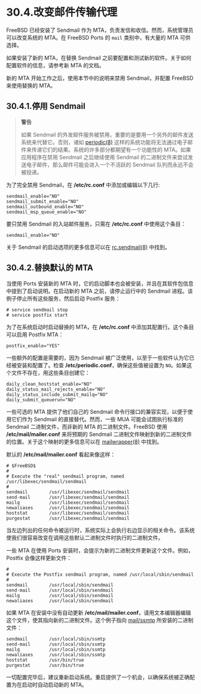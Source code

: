# 30.4.改变邮件传输代理

FreeBSD 已经安装了 Sendmail 作为 MTA，负责发信和收信。然而，系统管理员可以改变系统的 MTA。在 FreeBSD Ports 的 `mail` 类别中，有大量的 MTA 可供选择。

如果安装了新的 MTA，在替换 Sendmail 之前要配置和测试新的软件。关于如何配置软件的信息，请参考新 MTA 的文档。

新的 MTA 开始工作之后，使用本节中的说明来禁用 Sendmail，并配置 FreeBSD 来使用替换的 MTA。

## 30.4.1.停用 Sendmail

> **警告**
>
> 如果 Sendmail 的外发邮件服务被禁用，重要的是要用一个另外的邮件发送系统来代替它。否则，诸如 [periodic(8)](https://www.freebsd.org/cgi/man.cgi?query=periodic&sektion=8&format=html) 这样的系统功能将无法通过电子邮件来传递它们的结果。系统的许多部分都期望有一个功能性的 MTA。如果应用程序在禁用 Sendmail 之后继续使用 Sendmail 的二进制文件来尝试发送电子邮件，那么邮件可能会进入一个不活跃的 Sendmail 队列而永远不会被投递。

为了完全禁用 Sendmail，在 **/etc/rc.conf** 中添加或编辑以下几行:

```
sendmail_enable="NO"
sendmail_submit_enable="NO"
sendmail_outbound_enable="NO"
sendmail_msp_queue_enable="NO"
```

要只禁用 Sendmail 的入站邮件服务，只需在 **/etc/rc.conf** 中使用这个条目：

```
sendmail_enable="NO"
```

关于 Sendmail 的启动选项的更多信息可以在 [rc.sendmail(8)](https://www.freebsd.org/cgi/man.cgi?query=rc.sendmail&sektion=8&format=html) 中找到。

## 30.4.2.替换默认的 MTA

当使用 Ports 安装新的 MTA 时，它的启动脚本也会被安装，并且在其软件包信息中提到了启动说明。在启动新的 MTA 之前，请停止运行中的 Sendmail 进程。该例子停止所有这些服务，然后启动 Postfix 服务：

```
# service sendmail stop
# service postfix start
```

为了在系统启动时启动替换的 MTA，在 **/etc/rc.conf** 中添加其配置行。这个条目可以启用 Postfix MTA：

```
postfix_enable="YES"
```

一些额外的配置是需要的，因为 Sendmail 被广泛使用，以至于一些软件认为它已经被安装和配置了。检查 **/etc/periodic.conf**，确保这些值被设置为 `NO`。如果这个文件不存在，用这些条目创建它：

```
daily_clean_hoststat_enable="NO"
daily_status_mail_rejects_enable="NO"
daily_status_include_submit_mailq="NO"
daily_submit_queuerun="NO"
```

一些可选的 MTA 提供了他们自己的 Sendmail 命令行接口的兼容实现，以便于使用它们作为 Sendmail 的直接替代。然而，一些 MUA 可能会试图执行标准的 Sendmail 二进制文件，而非新的 MTA 的二进制文件。FreeBSD 使用 **/etc/mail/mailer.conf** 来将预期的 Sendmail 二进制文件映射到新的二进制文件的位置。关于这个映射的更多信息可以在 [mailwrapper(8)](https://www.freebsd.org/cgi/man.cgi?query=mailwrapper&sektion=8&format=html) 中找到。

默认的 **/etc/mail/mailer.conf** 看起来像这样：

```
# $FreeBSD$
#
# Execute the "real" sendmail program, named /usr/libexec/sendmail/sendmail
#
sendmail        /usr/libexec/sendmail/sendmail
send-mail       /usr/libexec/sendmail/sendmail
mailq           /usr/libexec/sendmail/sendmail
newaliases      /usr/libexec/sendmail/sendmail
hoststat        /usr/libexec/sendmail/sendmail
purgestat       /usr/libexec/sendmail/sendmail
```

当左边列出的任何命令被运行时，系统实际上会执行右边显示的相关命令。该系统使我们很容易改变在调用这些默认二进制文件时执行的二进制文件。

一些 MTA 在使用 Ports 安装时，会提示为新的二进制文件更新这个文件。例如，Postfix 会像这样更新文件：

```
#
# Execute the Postfix sendmail program, named /usr/local/sbin/sendmail
#
sendmail        /usr/local/sbin/sendmail
send-mail       /usr/local/sbin/sendmail
mailq           /usr/local/sbin/sendmail
newaliases      /usr/local/sbin/sendmail
```

如果 MTA 在安装中没有自动更新 **/etc/mail/mailer.conf**，请用文本编辑器编辑这个文件，使其指向新的二进制文件。这个例子指向 [mail/ssmtp](https://cgit.freebsd.org/ports/tree/mail/ssmtp/pkg-descr) 所安装的二进制文件：

```
sendmail        /usr/local/sbin/ssmtp
send-mail       /usr/local/sbin/ssmtp
mailq           /usr/local/sbin/ssmtp
newaliases      /usr/local/sbin/ssmtp
hoststat        /usr/bin/true
purgestat       /usr/bin/true
```

一切配置完毕后，建议重新启动系统。重启提供了一个机会，以确保系统被正确配置为在启动时自动启动新的 MTA。